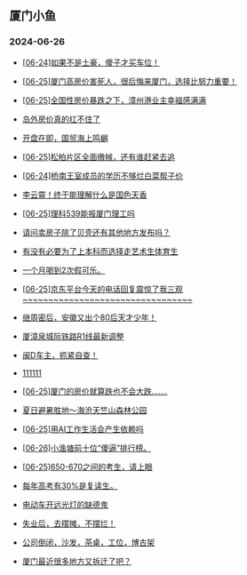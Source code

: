 ## 厦门小鱼 
### 2024-06-26

+ [[06-24]如果不是土豪，傻子才买车位！](http://bbs.xmfish.com/read-htm-tid-18209728.html)

+ [[06-25]厦门高房价害死人，很后悔来厦门，选择比努力重要！](http://bbs.xmfish.com/read-htm-tid-18209798.html)

+ [[06-25]全国性房价暴跌之下，漳州港业主幸福感满满](http://bbs.xmfish.com/read-htm-tid-18209905.html)

+ [岛外房价真的扛不住了](http://bbs.xmfish.com/read-htm-tid-18209875.html)

+ [开盘在即，国贸海上鸣樾](http://bbs.xmfish.com/read-htm-tid-18209823.html)

+ [[06-25]松柏片区全面缴械，还有谁赶紧去追](http://bbs.xmfish.com/read-htm-tid-18209820.html)

+ [[06-24]桥南王室成员的学历不够烂白菜帮子价](http://bbs.xmfish.com/read-htm-tid-18209727.html)

+ [李云霄！终于能理解什么是国色天香](http://bbs.xmfish.com/read-htm-tid-18209953.html)

+ [[06-25]理科539能报厦门理工吗](http://bbs.xmfish.com/read-htm-tid-18209903.html)

+ [请问卖房子除了贝壳还有其他地方发布吗？](http://bbs.xmfish.com/read-htm-tid-18209887.html)

+ [有没有必要为了上本科而选择走艺术生体育生](http://bbs.xmfish.com/read-htm-tid-18209982.html)

+ [一个月喝到2次假可乐。](http://bbs.xmfish.com/read-htm-tid-18209918.html)

+ [[06-25]京东平台今天的电话回复震惊了我三观~~~~~~~~~~~~~~~~~~~~~~~~~~~~~~~~~](http://bbs.xmfish.com/read-htm-tid-18209950.html)

+ [继周密后，安徽又出个80后天才少年！](http://bbs.xmfish.com/read-htm-tid-18210142.html)

+ [厦漳泉城际铁路R1线最新调整](http://bbs.xmfish.com/read-htm-tid-18210089.html)

+ [闽D车主，抓紧自查！](http://bbs.xmfish.com/read-htm-tid-18209969.html)

+ [111111](http://bbs.xmfish.com/read-htm-tid-18209962.html)

+ [[06-25]厦门的房价就算跌也不会大跌.......](http://bbs.xmfish.com/read-htm-tid-18210062.html)

+ [夏日避暑胜地～海沧天竺山森林公园](http://bbs.xmfish.com/read-htm-tid-18210047.html)

+ [[06-25]用AI工作生活会产生依赖吗](http://bbs.xmfish.com/read-htm-tid-18210039.html)

+ [[06-26]小渔塘前十位“傻逼”排行榜。](http://bbs.xmfish.com/read-htm-tid-18210255.html)

+ [[06-25]650-670之间的考生，请上眼](http://bbs.xmfish.com/read-htm-tid-18210002.html)

+ [每年高考有30%是复读生。](http://bbs.xmfish.com/read-htm-tid-18210222.html)

+ [电动车开远光灯的缺德鬼](http://bbs.xmfish.com/read-htm-tid-18210151.html)

+ [失业后，去摆摊，不摆烂！](http://bbs.xmfish.com/read-htm-tid-18210331.html)

+ [公司倒闭，沙发，茶桌，工位，博古架](http://bbs.xmfish.com/read-htm-tid-18210054.html)

+ [厦门最近很多地方又拆迁了吧？](http://bbs.xmfish.com/read-htm-tid-18210066.html)

